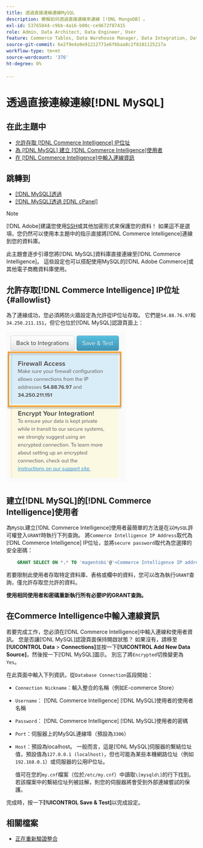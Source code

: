 ```yaml
---
title: 透過直接連線連線MySQL
description: 瞭解如何透過直接連線來連線 [!DNL MongoDB] 。
exl-id: 53765844-c9bb-4a16-b00c-ce9672f87415
role: Admin, Data Architect, Data Engineer, User
feature: Commerce Tables, Data Warehouse Manager, Data Integration, Data Import/Export
source-git-commit: 6e2f9e4a9e91212771e6f6baa8c2f8101125217a
workflow-type: tm+mt
source-wordcount: '376'
ht-degree: 0%

---
```


# 透過直接連線連線[!DNL MySQL]

## 在此主題中

* [允許存取 [!DNL Commerce Intelligence] IP位址](#allowlist)
* [為 [!DNL MySQL] 建立 [!DNL Commerce Intelligence]使用者](#steptwo)
* [在 [!DNL Commerce Intelligence]中輸入連線資訊](#stepthree)

## 跳轉到

* [[!DNL MySQL]透過 ](../integrations/mysql-via-ssh-tunnel.md)
* [[!DNL MySQL]透過 [!DNL cPanel]](../integrations/mysql-via-cpanel.md)

>[!NOTE]
>
>[!DNL Adobe]建議您使用[SSH](../integrations/mysql-via-ssh-tunnel.md)或其他加密形式來保護您的資料！ 如果這不是選項，您仍然可以使用本主題中的指示直接將[!DNL Commerce Intelligence]連線到您的資料庫。

此主題會逐步引導您將[!DNL MySQL]資料庫直接連線至[!DNL Commerce Intelligence]。 這些設定也可以搭配使用MySQL的[!DNL Adobe Commerce]或其他電子商務資料庫使用。

## 允許存取[!DNL Commerce Intelligence] IP位址 {#allowlist}

為了連線成功，您必須將防火牆設定為允許從IP位址存取。 它們是`54.88.76.97`和`34.250.211.151`，但它也位於[!DNL MySQL]認證頁面上：

![MBI_Allow_Access_IPs.png](../../../assets/MBI_allow_access_IPs.png)

## 建立[!DNL MySQL]的[!DNL Commerce Intelligence]使用者

為`MySQL`建立[!DNL Commerce Intelligence]使用者最簡單的方法是在以`MySQL`許可權登入`GRANT`時執行下列查詢。 將`Commerce Intelligence IP Address`取代為[!DNL Commerce Intelligence] IP位址，並將`secure password`取代為您選擇的安全密碼：

```sql
    GRANT SELECT ON *.* TO 'magentobi'@'<Commerce Intelligence IP address>' IDENTIFIED BY '<secure password>';
```

若要限制此使用者存取特定資料庫、表格或欄中的資料，您可以改為執行`GRANT`查詢，僅允許存取您允許的資料。

**使用相同使用者和密碼重新執行所有必要IP的GRANT查詢。**

## 在Commerce Intelligence中輸入連線資訊

若要完成工作，您必須在[!DNL Commerce Intelligence]中輸入連線和使用者資訊。 您是否讓[!DNL MySQL]認證頁面保持開啟狀態？ 如果沒有，請移至&#x200B;**[!UICONTROL Data** > **Connections]**&#x200B;並按一下&#x200B;**[!UICONTROL Add New Data Source]**，然後按一下[!DNL MySQL]圖示。 別忘了將`Encrypted`切換變更為`Yes`。

在此頁面中輸入下列資訊，從`Database Connection`區段開始：

* `Connection Nickname`：輸入整合的名稱（例如E-commerce Store）
* `Username`： [!DNL Commerce Intelligence] [!DNL MySQL]使用者的使用者名稱
* `Password`： [!DNL Commerce Intelligence] [!DNL MySQL]使用者的密碼
* `Port`：伺服器上的MySQL連線埠（預設為`3306`）
* `Host`：預設為localhost。 一般而言，這是[!DNL MySQL]伺服器的繫結位址值，預設值為`127.0.0.1 (localhost)`，但也可能為某些本機網路位址（例如`192.168.0.1`）或伺服器的公用IP位址。

  值可在您的`my.cnf`檔案（位於`/etc/my.cnf`）中讀取`\[mysqld\]`的行下找到。 若該檔案中的繫結位址列被註解，則您的伺服器將會受到外部連線嘗試的保護。

完成時，按一下&#x200B;**[!UICONTROL Save & Test]**&#x200B;以完成設定。

## 相關檔案

* [正在重新驗證整合](https://experienceleague.adobe.com/docs/commerce-knowledge-base/kb/how-to/mbi-reauthenticating-integrations.html)
